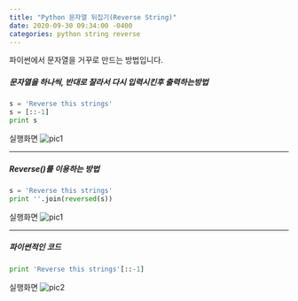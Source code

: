 ```yaml
---
title: "Python 문자열 뒤집기(Reverse String)"
date: 2020-09-30 09:34:00 -0400
categories: python string reverse
---
```


파이썬에서 문자열을 거꾸로 만드는 방법입니다.

##### 문자열을 하나씩, 반대로 잘라서 다시 입력시킨후 출력하는방법

```python
s = 'Reverse this strings'
s = [::-1]
print s
```

실행화면
![pic1](https://dongyeopblog.files.wordpress.com/2016/11/screen-shot-2016-11-25-at-2-01-52-am.png)

---

##### Reverse()를 이용하는 방법

```python
s = 'Reverse this strings'
print ''.join(reversed(s))
```

실행화면
![pic1](https://dongyeopblog.files.wordpress.com/2016/11/screen-shot-2016-11-25-at-2-04-30-am.png)

---

##### 파이썬적인 코드

```python
print 'Reverse this strings'[::-1]
```

실행화면
![pic2](https://dongyeopblog.files.wordpress.com/2016/11/screen-shot-2016-11-25-at-2-07-33-am.png)
